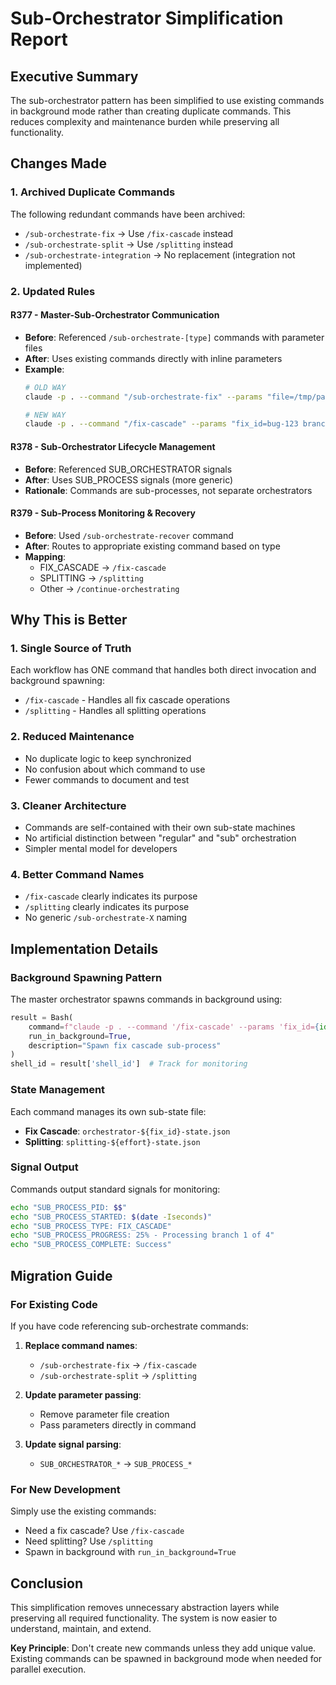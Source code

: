 # Sub-Orchestrator Simplification Report

## Executive Summary

The sub-orchestrator pattern has been simplified to use existing commands in background mode rather than creating duplicate commands. This reduces complexity and maintenance burden while preserving all functionality.

## Changes Made

### 1. Archived Duplicate Commands
The following redundant commands have been archived:
- `/sub-orchestrate-fix` → Use `/fix-cascade` instead
- `/sub-orchestrate-split` → Use `/splitting` instead
- `/sub-orchestrate-integration` → No replacement (integration not implemented)

### 2. Updated Rules

#### R377 - Master-Sub-Orchestrator Communication
- **Before**: Referenced `/sub-orchestrate-[type]` commands with parameter files
- **After**: Uses existing commands directly with inline parameters
- **Example**:
  ```bash
  # OLD WAY
  claude -p . --command "/sub-orchestrate-fix" --params "file=/tmp/params.json"

  # NEW WAY
  claude -p . --command "/fix-cascade" --params "fix_id=bug-123 branches=b1,b2,b3"
  ```

#### R378 - Sub-Orchestrator Lifecycle Management
- **Before**: Referenced SUB_ORCHESTRATOR signals
- **After**: Uses SUB_PROCESS signals (more generic)
- **Rationale**: Commands are sub-processes, not separate orchestrators

#### R379 - Sub-Process Monitoring & Recovery
- **Before**: Used `/sub-orchestrate-recover` command
- **After**: Routes to appropriate existing command based on type
- **Mapping**:
  - FIX_CASCADE → `/fix-cascade`
  - SPLITTING → `/splitting`
  - Other → `/continue-orchestrating`

## Why This is Better

### 1. Single Source of Truth
Each workflow has ONE command that handles both direct invocation and background spawning:
- `/fix-cascade` - Handles all fix cascade operations
- `/splitting` - Handles all splitting operations

### 2. Reduced Maintenance
- No duplicate logic to keep synchronized
- No confusion about which command to use
- Fewer commands to document and test

### 3. Cleaner Architecture
- Commands are self-contained with their own sub-state machines
- No artificial distinction between "regular" and "sub" orchestration
- Simpler mental model for developers

### 4. Better Command Names
- `/fix-cascade` clearly indicates its purpose
- `/splitting` clearly indicates its purpose
- No generic `/sub-orchestrate-X` naming

## Implementation Details

### Background Spawning Pattern
The master orchestrator spawns commands in background using:
```python
result = Bash(
    command=f"claude -p . --command '/fix-cascade' --params 'fix_id={id} branches={branches}'",
    run_in_background=True,
    description="Spawn fix cascade sub-process"
)
shell_id = result['shell_id']  # Track for monitoring
```

### State Management
Each command manages its own sub-state file:
- **Fix Cascade**: `orchestrator-${fix_id}-state.json`
- **Splitting**: `splitting-${effort}-state.json`

### Signal Output
Commands output standard signals for monitoring:
```bash
echo "SUB_PROCESS_PID: $$"
echo "SUB_PROCESS_STARTED: $(date -Iseconds)"
echo "SUB_PROCESS_TYPE: FIX_CASCADE"
echo "SUB_PROCESS_PROGRESS: 25% - Processing branch 1 of 4"
echo "SUB_PROCESS_COMPLETE: Success"
```

## Migration Guide

### For Existing Code
If you have code referencing sub-orchestrate commands:

1. **Replace command names**:
   - `/sub-orchestrate-fix` → `/fix-cascade`
   - `/sub-orchestrate-split` → `/splitting`

2. **Update parameter passing**:
   - Remove parameter file creation
   - Pass parameters directly in command

3. **Update signal parsing**:
   - `SUB_ORCHESTRATOR_*` → `SUB_PROCESS_*`

### For New Development
Simply use the existing commands:
- Need a fix cascade? Use `/fix-cascade`
- Need splitting? Use `/splitting`
- Spawn in background with `run_in_background=True`

## Conclusion

This simplification removes unnecessary abstraction layers while preserving all required functionality. The system is now easier to understand, maintain, and extend.

**Key Principle**: Don't create new commands unless they add unique value. Existing commands can be spawned in background mode when needed for parallel execution.